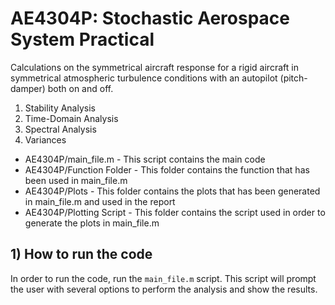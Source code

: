 # AE4304P: Stochastic Aerospace System Practical


Calculations on the symmetrical aircraft response for a rigid aircraft in symmetrical atmospheric turbulence conditions with an autopilot (pitch-damper) both on and off.

1. Stability Analysis
2. Time-Domain Analysis
3. Spectral Analysis
4. Variances

* AE4304P/main_file.m          - This script contains the main code
* AE4304P/Function Folder      - This folder contains the function that has been used in main_file.m
* AE4304P/Plots                - This folder contains the plots that has been generated in main_file.m and used in the report
* AE4304P/Plotting Script      - This folder contains the script used in order to generate the plots in main_file.m

## 1) How to run the code
In order to run the code, run the `main_file.m` script. This script will prompt the user with several options to perform the analysis and show the results.
